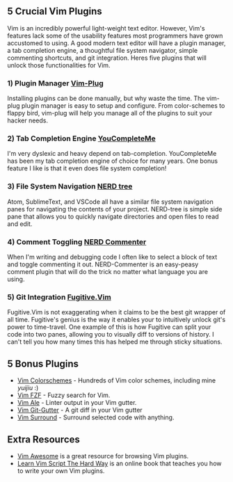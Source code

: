 ## 5 Crucial Vim Plugins
Vim is an incredibly powerful light-weight text editor. However, Vim's features lack some of the usability features most programmers have grown accustomed to using. A good modern text editor will have a plugin manager, a tab completion engine, a thoughtful file system navigator, simple commenting shortcuts, and git integration. Heres five plugins that will unlock those functionalities for Vim. 

### 1) Plugin Manager  [Vim-Plug](https://github.com/junegunn/vim-plug) 
Installing plugins can be done manually, but why waste the time. The vim-plug plugin manager is easy to setup and configure. From color-schemes to flappy bird, vim-plug will help you manage all of the plugins to suit your hacker needs. 

### 2) Tab Completion Engine  [YouCompleteMe](https://github.com/ycm-core/YouCompleteMe) 
I'm very dyslexic and heavy depend on tab-completion. YouCompleteMe has been my tab completion engine of choice for many years. One bonus feature I like is that it even does file system completion!

### 3) File System Navigation [NERD tree](https://github.com/scrooloose/nerdtree) 
Atom, SublimeText, and VSCode all have a similar file system navigation panes for navigating the contents of your project. NERD-tree is simple side pane that allows you to quickly navigate directories and open files to read and edit.  

### 4) Comment Toggling [NERD Commenter](https://github.com/scrooloose/nerdcommenter) 
When I'm writing and debugging code I often like to select a block of text and toggle commenting it out. NERD-Commenter is an easy-peasy comment plugin that will do the trick no matter what language you are using.

### 5) Git Integration  [Fugitive.Vim](https://github.com/tpope/vim-fugitive)
Fugitive.Vim is not exaggerating when it claims to be the best git wrapper of all time. Fugitive's genius is the way it enables your to intuitively unlock git's power to time-travel. One example of this is how Fugitive can split your code into two panes, allowing you to visually diff to versions of history. I can't tell you how many times this has helped me through sticky situations.

## 5 Bonus Plugins 
* [Vim Colorschemes](https://github.com/flazz/vim-colorschemes) - Hundreds of Vim color schemes, including mine *yuijiu* :)
* [Vim FZF](https://github.com/junegunn/fzf.vim) - Fuzzy search for Vim.
* [Vim Ale](https://github.com/dense-analysis/ale) - Linter output in your Vim gutter.
* [Vim Git-Gutter](https://github.com/airblade/vim-gitgutter) - A git diff in your Vim gutter
* [Vim Surround](https://github.com/tpope/vim-surround) - Surround selected code with anything.

## Extra Resources
* [Vim Awesome](https://vimawesome.com/) is a great resource for browsing Vim plugins.
* [Learn Vim Script The Hard Way](http://learnvimscriptthehardway.stevelosh.com/) is an online book that teaches you how to write your own Vim plugins.

